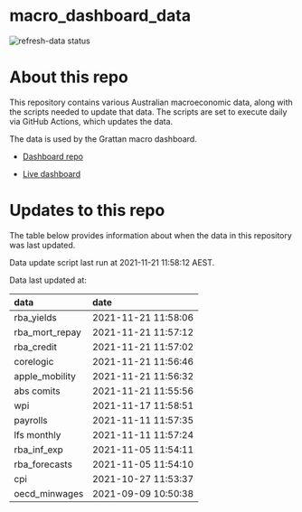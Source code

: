 
<!-- README.md is generated from README.Rmd. Please edit that file -->

# macro\_dashboard\_data

<!-- badges: start -->

![refresh-data
status](https://github.com/grattan/macro_dashboard_data/workflows/refresh-data/badge.svg)

<!-- badges: end -->

# About this repo

This repository contains various Australian macroeconomic data, along
with the scripts needed to update that data. The scripts are set to
execute daily via GitHub Actions, which updates the data.

The data is used by the Grattan macro dashboard.

  - [Dashboard repo](https://github.com/grattan/macrodashboard)

  - [Live dashboard](https://mattcowgill.shinyapps.io/macrodashboard/)

# Updates to this repo

The table below provides information about when the data in this
repository was last updated.

Data update script last run at 2021-11-21 11:58:12 AEST.

Data last updated at:

| data             | date                |
| :--------------- | :------------------ |
| rba\_yields      | 2021-11-21 11:58:06 |
| rba\_mort\_repay | 2021-11-21 11:57:12 |
| rba\_credit      | 2021-11-21 11:57:02 |
| corelogic        | 2021-11-21 11:56:46 |
| apple\_mobility  | 2021-11-21 11:56:32 |
| abs comits       | 2021-11-21 11:55:56 |
| wpi              | 2021-11-17 11:58:51 |
| payrolls         | 2021-11-11 11:57:35 |
| lfs monthly      | 2021-11-11 11:57:24 |
| rba\_inf\_exp    | 2021-11-05 11:54:11 |
| rba\_forecasts   | 2021-11-05 11:54:10 |
| cpi              | 2021-10-27 11:53:37 |
| oecd\_minwages   | 2021-09-09 10:50:38 |
